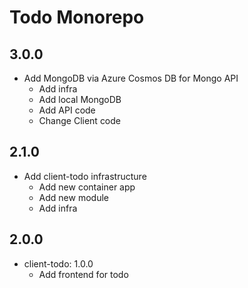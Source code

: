 # Todo Monorepo

## 3.0.0

* Add MongoDB via Azure Cosmos DB for Mongo API
    * Add infra
    * Add local MongoDB
    * Add API code
    * Change Client code

## 2.1.0

* Add client-todo infrastructure
    * Add new container app
    * Add new module
    * Add infra

## 2.0.0

* client-todo: 1.0.0
    * Add frontend for todo 